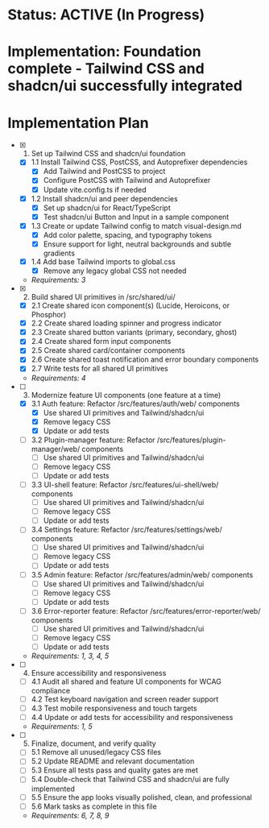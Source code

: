 # Status: ACTIVE (In Progress)
# Implementation: Foundation complete - Tailwind CSS and shadcn/ui successfully integrated

# Implementation Plan

- [x] 1. Set up Tailwind CSS and shadcn/ui foundation
  - [x] 1.1 Install Tailwind CSS, PostCSS, and Autoprefixer dependencies
    - [x] Add Tailwind and PostCSS to project
    - [x] Configure PostCSS with Tailwind and Autoprefixer
    - [x] Update vite.config.ts if needed
  - [x] 1.2 Install shadcn/ui and peer dependencies
    - [x] Set up shadcn/ui for React/TypeScript
    - [x] Test shadcn/ui Button and Input in a sample component
  - [x] 1.3 Create or update Tailwind config to match visual-design.md
    - [x] Add color palette, spacing, and typography tokens
    - [x] Ensure support for light, neutral backgrounds and subtle gradients
  - [x] 1.4 Add base Tailwind imports to global.css
    - [x] Remove any legacy global CSS not needed
  - _Requirements: 3_

- [x] 2. Build shared UI primitives in /src/shared/ui/
  - [x] 2.1 Create shared icon component(s) (Lucide, Heroicons, or Phosphor)
  - [x] 2.2 Create shared loading spinner and progress indicator
  - [x] 2.3 Create shared button variants (primary, secondary, ghost)
  - [x] 2.4 Create shared form input components
  - [x] 2.5 Create shared card/container components
  - [x] 2.6 Create shared toast notification and error boundary components
  - [x] 2.7 Write tests for all shared UI primitives
  - _Requirements: 4_

- [ ] 3. Modernize feature UI components (one feature at a time)
  - [x] 3.1 Auth feature: Refactor /src/features/auth/web/ components
    - [x] Use shared UI primitives and Tailwind/shadcn/ui
    - [x] Remove legacy CSS
    - [x] Update or add tests
  - [ ] 3.2 Plugin-manager feature: Refactor /src/features/plugin-manager/web/ components
    - [ ] Use shared UI primitives and Tailwind/shadcn/ui
    - [ ] Remove legacy CSS
    - [ ] Update or add tests
  - [ ] 3.3 UI-shell feature: Refactor /src/features/ui-shell/web/ components
    - [ ] Use shared UI primitives and Tailwind/shadcn/ui
    - [ ] Remove legacy CSS
    - [ ] Update or add tests
  - [ ] 3.4 Settings feature: Refactor /src/features/settings/web/ components
    - [ ] Use shared UI primitives and Tailwind/shadcn/ui
    - [ ] Remove legacy CSS
    - [ ] Update or add tests
  - [ ] 3.5 Admin feature: Refactor /src/features/admin/web/ components
    - [ ] Use shared UI primitives and Tailwind/shadcn/ui
    - [ ] Remove legacy CSS
    - [ ] Update or add tests
  - [ ] 3.6 Error-reporter feature: Refactor /src/features/error-reporter/web/ components
    - [ ] Use shared UI primitives and Tailwind/shadcn/ui
    - [ ] Remove legacy CSS
    - [ ] Update or add tests
  - _Requirements: 1, 3, 4, 5_

- [ ] 4. Ensure accessibility and responsiveness
  - [ ] 4.1 Audit all shared and feature UI components for WCAG compliance
  - [ ] 4.2 Test keyboard navigation and screen reader support
  - [ ] 4.3 Test mobile responsiveness and touch targets
  - [ ] 4.4 Update or add tests for accessibility and responsiveness
  - _Requirements: 1, 5_

- [ ] 5. Finalize, document, and verify quality
  - [ ] 5.1 Remove all unused/legacy CSS files
  - [ ] 5.2 Update README and relevant documentation
  - [ ] 5.3 Ensure all tests pass and quality gates are met
  - [ ] 5.4 Double-check that Tailwind CSS and shadcn/ui are fully implemented
  - [ ] 5.5 Ensure the app looks visually polished, clean, and professional
  - [ ] 5.6 Mark tasks as complete in this file
  - _Requirements: 6, 7, 8, 9_ 